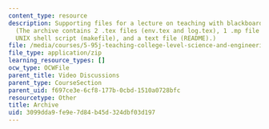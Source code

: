 ```yaml
---
content_type: resource
description: Supporting files for a lecture on teaching with blackboards and slides.
  (The archive contains 2 .tex files (env.tex and log.tex), 1 .mp file (fig.mp), a
  UNIX shell script (makefile), and a text file (README).)
file: /media/courses/5-95j-teaching-college-level-science-and-engineering-spring-2009/3099dda9fe9e7d84b45d324dbf03d197_log_slides.zip
file_type: application/zip
learning_resource_types: []
ocw_type: OCWFile
parent_title: Video Discussions
parent_type: CourseSection
parent_uid: f697ce3e-6cf8-177b-0cbd-1510a0728bfc
resourcetype: Other
title: Archive
uid: 3099dda9-fe9e-7d84-b45d-324dbf03d197
---
```

